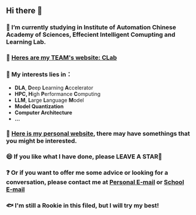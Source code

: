 ## Hi there 👋
### 🔭 I’m currently studying in **I**nstitute of **A**utomation **C**hinese **A**cademy of **S**ciences, **E**ffecient **I**ntelligent **C**omupting and **L**earning **Lab**.
### 🏢 [Heres are my TEAM's website: **CLab**](https://clab.ia.ac.cn/)
### 📖 My interests lies in：
- **DLA**, **D**eep **L**earning **A**ccelerator
- **HPC, H**igh **P**erformance **C**omputing
- **LLM**, **L**arge **L**anguage **M**odel
- **Model Quantization**
- **Computer Architecture**
- **...**
### 📓 [Here is my personal website](https://peihuanni.github.io), there may have somethings that you might be interested.
### 😄 If you like what I have done, please LEAVE A **STAR**🌟
### ❓ Or if you want to offer me some advice or looking for a conversation, please **contact** me at <a href="peihuanni@gmail.com">Personal E-mail</a> or <a href="nipeihuan24@mails.ucas.ac.cn">School E-mail</a>
### 🐟 I'm still a **Rookie** in this filed, but I will try my **best**!
<!--
**PeihuanNi/peihuanni** is a ✨ _special_ ✨ repository because its `README.md` (this file) appears on your GitHub profile.

Here are some ideas to get you started:
- 🌱 I’m currently learning ...
- 👯 I’m looking to collaborate on ...
- 🤔 I’m looking for help with ...
- 💬 Ask me about ...
- 📫 How to reach me: ...
- 😄 Pronouns: ...
- ⚡ Fun fact: ...
-->
